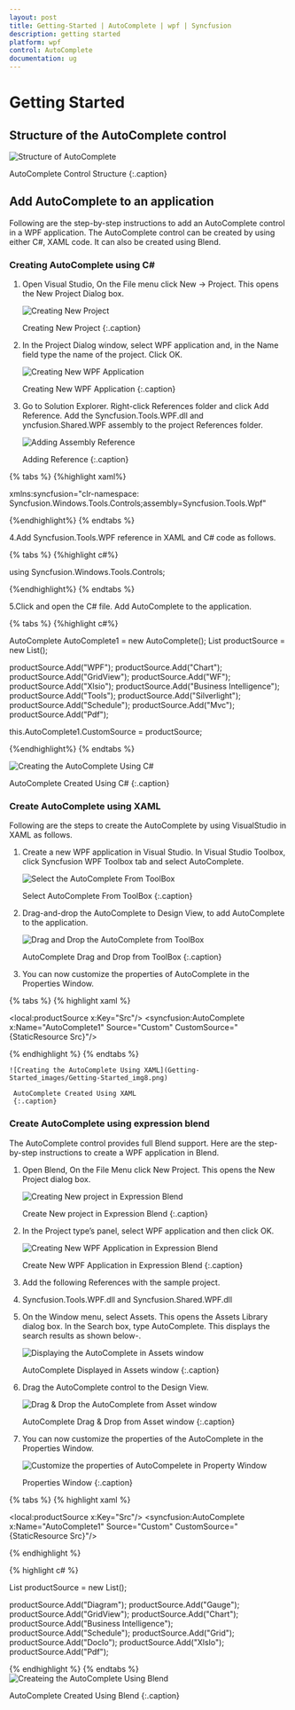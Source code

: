 ```yaml
---
layout: post 
title: Getting-Started | AutoComplete | wpf | Syncfusion
description: getting started
platform: wpf
control: AutoComplete
documentation: ug
---
```


# Getting Started

## Structure of the AutoComplete control

![Structure of AutoComplete](Getting-Started_images/Getting-Started_img1.png)

AutoComplete Control Structure
{:.caption}

## Add AutoComplete to an application

Following are the step-by-step instructions to add an AutoComplete control in a WPF application. The AutoComplete control can be created by using either C#, XAML code. It can also be created using Blend.

### Creating AutoComplete using C#

1. Open Visual Studio, On the File menu click New -> Project. This opens the New Project Dialog box.

   ![Creating New Project](Getting-Started_images/Getting-Started_img2.png)

    Creating New Project
	{:.caption}

2. In the Project Dialog window, select WPF application and, in the Name field type the name of the project. Click OK.

   ![Creating New WPF Application](Getting-Started_images/Getting-Started_img3.png)

    Creating New WPF Application
	{:.caption}

3. Go to Solution Explorer. Right-click References folder and click Add Reference. Add the Syncfusion.Tools.WPF.dll and yncfusion.Shared.WPF assembly to the project References folder.

   ![Adding Assembly Reference](Getting-Started_images/Getting-Started_img4.png)

    Adding Reference
	{:.caption}

{% tabs %}
{%highlight xaml%}

xmlns:syncfusion="clr-namespace:
Syncfusion.Windows.Tools.Controls;assembly=Syncfusion.Tools.Wpf"

{%endhighlight%}
{% endtabs %}

4.Add Syncfusion.Tools.WPF reference in XAML and C# code as follows.

{% tabs %}
{%highlight c#%}

using Syncfusion.Windows.Tools.Controls;

{%endhighlight%}
{% endtabs %}

5.Click and open the C# file. Add AutoComplete to the application.

{% tabs %}
{%highlight c#%}

AutoComplete AutoComplete1 = new AutoComplete();
List<String> productSource = new List<String>();

productSource.Add("WPF");
productSource.Add("Chart");
productSource.Add("GridView");
productSource.Add("WF");
productSource.Add("Xlsio");
productSource.Add("Business Intelligence");
productSource.Add("Tools");
productSource.Add("Silverlight");
productSource.Add("Schedule");
productSource.Add("Mvc");
productSource.Add("Pdf");

this.AutoComplete1.CustomSource = productSource;

{%endhighlight%}
{% endtabs %}   
   
   ![Creating the AutoComplete Using C#](Getting-Started_images/Getting-Started_img5.png)
   
   AutoComplete Created Using C#
   {:.caption}

### Create AutoComplete using XAML

Following are the steps to create the AutoComplete by using VisualStudio in XAML as follows.

1. Create a new WPF application in Visual Studio. In Visual Studio Toolbox, click Syncfusion WPF Toolbox tab and select AutoComplete.

   ![Select the AutoComplete From ToolBox](Getting-Started_images/Getting-Started_img6.png)

    Select AutoComplete From ToolBox
	{:.caption}

2. Drag-and-drop the AutoComplete to Design View, to add AutoComplete to the application.

   ![Drag and Drop the AutoComplete from ToolBox](Getting-Started_images/Getting-Started_img7.png)

    AutoComplete Drag and Drop from ToolBox
	{:.caption}

3. You can now customize the properties of AutoComplete in the Properties Window.

{% tabs %}
{% highlight xaml %}

<local:productSource x:Key="Src"/>
<syncfusion:AutoComplete x:Name="AutoComplete1" Source="Custom" CustomSource="{StaticResource Src}"/>

{% endhighlight %}
{% endtabs %}

    ![Creating the AutoComplete Using XAML](Getting-Started_images/Getting-Started_img8.png)

     AutoComplete Created Using XAML
	 {:.caption}

### Create AutoComplete using expression blend

The AutoComplete control provides full Blend support. Here are the step-by-step instructions to create a WPF application in Blend.

1. Open Blend, On the File Menu click New Project. This opens the New Project dialog box.

   ![Creating New project in Expression Blend](Getting-Started_images/Getting-Started_img9.png)

   Create New project in Expression Blend
   {:.caption}

2. In the Project type’s panel, select WPF application and then click OK.

   ![Creating New WPF Application in Expression Blend](Getting-Started_images/Getting-Started_img10.png)

    Create New WPF Application in Expression Blend
	{:.caption}

3. Add the following References with the sample project.

4. Syncfusion.Tools.WPF.dll and Syncfusion.Shared.WPF.dll

5. On the Window menu, select Assets. This opens the Assets Library dialog box. In the Search box, type AutoComplete. This displays the search results as shown below-.

   ![Displaying the AutoComplete in Assets window](Getting-Started_images/Getting-Started_img11.png)
  
    AutoComplete Displayed in Assets window
	{:.caption}

6. Drag the AutoComplete control to the Design View.

   ![Drag & Drop the AutoComplete from Asset window](Getting-Started_images/Getting-Started_img12.png)

    AutoComplete Drag & Drop from Asset window
	{:.caption}

7. You can now customize the properties of the AutoComplete in the Properties Window.

   ![Customize the properties of AutoCompelete in Property Window](Getting-Started_images/Getting-Started_img13.png)

    Properties Window
	{:.caption}
   
{% tabs %}
{% highlight xaml %}

<local:productSource x:Key="Src"/>
<syncfusion:AutoComplete x:Name="AutoComplete1" Source="Custom" CustomSource="{StaticResource Src}"/>

{% endhighlight %}

{% highlight c# %}

List<String> productSource = new List<String>();

productSource.Add("Diagram");
productSource.Add("Gauge");
productSource.Add("GridView");
productSource.Add("Chart");
productSource.Add("Business Intelligence");
productSource.Add("Schedule");
productSource.Add("Grid");
productSource.Add("DocIo");
productSource.Add("XlsIo");
productSource.Add("Pdf");

{% endhighlight %}
{% endtabs %}
![Createing the AutoComplete Using Blend](Getting-Started_images/Getting-Started_img14.png)

AutoComplete Created Using Blend
{:.caption}
